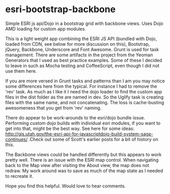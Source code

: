 esri-bootstrap-backbone
=======================

Simple ESRI js api/Dojo in a bootstrap grid with backbone views.
Uses Dojo AMD loading for custom app modules.

This is a light weight app combining the ESRI JS API (bundled with Dojo, loaded from CDN, see below for more discussion on this), Bootstrap, jQuery, Backbone, Underscore and Font Awesome. Grunt is used for task management. There are some artifacts in the project from the Yeoman Generators that I used as best practice examples. Some of these I decided to leave in such as Mocha testing and CoffeeScript, even though I did not use them here.

If you are more versed in Grunt tasks and patterns than I am you may notice some differences here from the typical.  For instance I had to remove the 'rev' task. As much as I like it I need the dojo loader to find the custom app files in the dist folder as the are named in dev. So the Uglify task is creating files with the same name, and not concatenating. The loss is cache-busting awesomeness that you get from 'rev' naming.

There do appear to be work-arounds to the esri/dojo bundle issue. Performing custom dojo builds with individual esri modules, if you want to get into that, might be the best way. See here for some ideas: http://gis.utah.gov/the-esri-api-for-javascriptdojo-build-system-saga-continues/ .Check out some of Scott's earlier posts for a bit of history on this.

The Backbone views could be handled differently but this appears to work pretty well.  There is an issue with the ESRI map control. When navigating back to the Map view after visiting the About view, the map does not redraw. My work around was to save as much of the map state as I needed to recreate it.

Hope you find this helpful. Would love to hear comments.